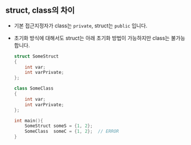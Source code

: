 ## struct, class의 차이

- 기본 접근지정자가 class는 `private`, struct는 `public` 입니다.

- 초기화 방식에 대해서도 struct는 아래 초기화 방법이 가능하지만 class는 불가능합니다.

  ```c++
  struct SomeStruct
  {
      int var;
      int varPrivate;
  };
  
  class SomeClass
  {
      int var;
      int varPrivate;
  };
  
  int main(){
      SomeStruct someS = {1, 2};
      SomeClass  someC = {1, 2};  // ERROR
  }
  ```
